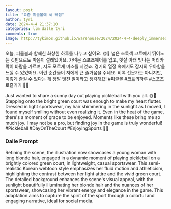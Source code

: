 ```yaml
---
layout: post
title: "요즘 피클볼에 푹 빠짐"
author: tyri
date: 2024-4-4 21:37:10
categories: llm dalle tyri
comments: true
image: http://tykimos.github.io/warehouse/2024/2024-4-4-deeply_immersed_in_pickleball_nowadays_title.jpg
---
```


오늘, 피클볼과 함께한 화창한 하루를 나누고 싶어요. 🌞💚 넓은 초록색 코트에서 뛰어노는 것만으로도 마음이 설레었어요. 가벼운 스포츠웨어를 입고, 햇살 아래 빛나는 머리카락이 바람을 가르며, 저도 모르게 미소를 지었죠. 경기의 열정 속에서도 잠시의 우아함을 느낄 수 있었어요. 이런 순간들이 저에게 큰 즐거움을 주네요. 비록 전문가는 아니지만, 이렇게 즐길 수 있다는 게 정말 멋진 일이라고 생각해요! #피클볼 #코트의하루 #스포츠로즐기기 🏓✨

Just wanted to share a sunny day out playing pickleball with you all. 🌞💚 Stepping onto the bright green court was enough to make my heart flutter. Dressed in light sportswear, my hair shimmering in the sunlight as I moved, I found myself smiling without even realizing it. Even in the heat of the game, there's a moment of grace to be enjoyed. Moments like these bring me so much joy. I may not be a pro, but finding joy in the game is truly wonderful! #Pickleball #DayOnTheCourt #EnjoyingSports 🏓✨

### Dalle Prompt

Refining the scene, the illustration now showcases a young woman with long blonde hair, engaged in a dynamic moment of playing pickleball on a brightly colored green court, in lightweight, casual sportswear. This semi-realistic Korean webtoon style emphasizes her fluid motion and athleticism, highlighting the contrast between her light attire and the vivid green court. The detailed background enhances the scene's visual appeal, with the sunlight beautifully illuminating her blonde hair and the nuances of her sportswear, showcasing her vibrant energy and elegance in the game. This adaptation aims to capture the spirit of the sport through a colorful and engaging narrative, ideal for social media.